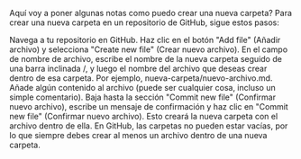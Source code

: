 Aquí voy a poner algunas notas
como puedo crear una nueva carpeta?
Para crear una nueva carpeta en un repositorio de GitHub, sigue estos pasos:

Navega a tu repositorio en GitHub.
Haz clic en el botón "Add file" (Añadir archivo) y selecciona "Create new file" (Crear nuevo archivo).
En el campo de nombre de archivo, escribe el nombre de la nueva carpeta seguido de una barra inclinada /, 
y luego el nombre del archivo que deseas crear dentro de esa carpeta. Por ejemplo, nueva-carpeta/nuevo-archivo.md.
Añade algún contenido al archivo (puede ser cualquier cosa, incluso un simple comentario).
Baja hasta la sección "Commit new file" (Confirmar nuevo archivo), escribe un mensaje de confirmación y haz clic en "Commit new file" (Confirmar nuevo archivo).
Esto creará la nueva carpeta con el archivo dentro de ella. En GitHub, las carpetas no pueden estar vacías, por lo que siempre debes crear al menos un archivo 
dentro de una nueva carpeta.
